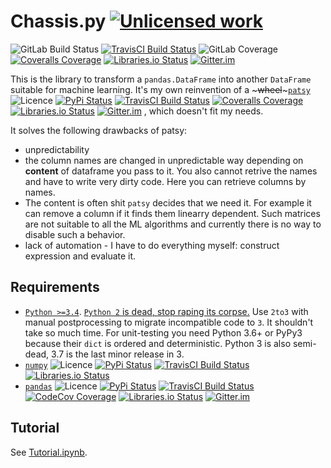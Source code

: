 Chassis.py [![Unlicensed work](https://raw.githubusercontent.com/unlicense/unlicense.org/master/static/favicon.png)](https://unlicense.org/)
===============
![GitLab Build Status](https://gitlab.com/KOLANICH1/Chassis.py/badges/master/pipeline.svg)
[![TravisCI Build Status](https://travis-ci.org/KOLANICH/Chassis.py.svg?branch=master)](https://travis-ci.org/KOLANICH/Chassis.py)
![GitLab Coverage](https://gitlab.com/KOLANICH1/Chassis.py/badges/master/coverage.svg)
[![Coveralls Coverage](https://img.shields.io/coveralls/KOLANICH/Chassis.py.svg)](https://coveralls.io/r/KOLANICH/Chassis.py)
[![Libraries.io Status](https://img.shields.io/librariesio/github/KOLANICH/Chassis.py.svg)](https://libraries.io/github/KOLANICH/Chassis.py)
[![Gitter.im](https://badges.gitter.im/Chassis.py/Lobby.svg)](https://gitter.im/Chassis.py/Lobby)

This is the library to transform a `pandas.DataFrame` into another `DataFrame` suitable for machine learning. It's my own reinvention of a ~~~wheel~~~[```patsy```](https://github.com/pydata/patsy) ![Licence](https://img.shields.io/github/license/pydata/patsy.svg) [![PyPi Status](https://img.shields.io/pypi/v/patsy.svg)](https://pypi.python.org/pypi/patsy)
[![TravisCI Build Status](https://travis-ci.org/pydata/patsy.svg?branch=master)](https://travis-ci.org/pydata/patsy)
[![Coveralls Coverage](https://img.shields.io/coveralls/pydata/patsy.svg)](https://coveralls.io/r/pydata/patsy)
[![Libraries.io Status](https://img.shields.io/librariesio/github/pydata/patsy.svg)](https://libraries.io/github/pydata/patsy)
[![Gitter.im](https://badges.gitter.im/patsy/Lobby.svg)](https://gitter.im/patsy/Lobby) , which doesn't fit my needs.

It solves the following drawbacks of patsy:
* unpredictability
 * the column names are changed in unpredictable way depending on **content** of dataframe you pass to it. You also cannot retrive the names and have to write very dirty code. Here you can retrieve columns by names.
 * The content is often shit `patsy` decides that we need it. For example it can remove a column if it finds them linearry dependent. Such matrices are not suitable to all the ML algorithms and currently there is no way to disable such a behavior.
* lack of automation - I have to do everything myself: construct expression and evaluate it.

Requirements
------------
* [```Python >=3.4```](https://www.python.org/downloads/). [```Python 2``` is dead, stop raping its corpse.](https://python3statement.org/) Use ```2to3``` with manual postprocessing to migrate incompatible code to ```3```. It shouldn't take so much time. For unit-testing you need Python 3.6+ or PyPy3 because their ```dict``` is ordered and deterministic. Python 3 is also semi-dead, 3.7 is the last minor release in 3.
* [```numpy```](https://github.com/numpy/numpy) ![Licence](https://img.shields.io/github/license/numpy/numpy.svg) [![PyPi Status](https://img.shields.io/pypi/v/numpy.svg)](https://pypi.python.org/pypi/numpy) [![TravisCI Build Status](https://travis-ci.org/numpy/numpy.svg?branch=master)](https://travis-ci.org/numpy/numpy) [![Libraries.io Status](https://img.shields.io/librariesio/github/numpy/numpy.svg)](https://libraries.io/github/numpy/numpy)
* [```pandas```](https://github.com/pandas-dev/pandas) ![Licence](https://img.shields.io/github/license/pandas-dev/pandas.svg) [![PyPi Status](https://img.shields.io/pypi/v/pandas.svg)](https://pypi.python.org/pypi/pandas) [![TravisCI Build Status](https://travis-ci.org/pandas-dev/pandas.svg?branch=master)](https://travis-ci.org/pandas-dev/pandas) [![CodeCov Coverage](https://codecov.io/github/pandas-dev/pandas/coverage.svg?branch=master)](https://codecov.io/github/pandas-dev/pandas/) [![Libraries.io Status](https://img.shields.io/librariesio/github/pandas-dev/pandas.svg)](https://libraries.io/github/pandas-dev/pandas) [![Gitter.im](https://badges.gitter.im/Join%20Chat.svg)](https://gitter.im/pydata/pandas)


Tutorial
--------
See [Tutorial.ipynb](./Tutorial.ipynb).

